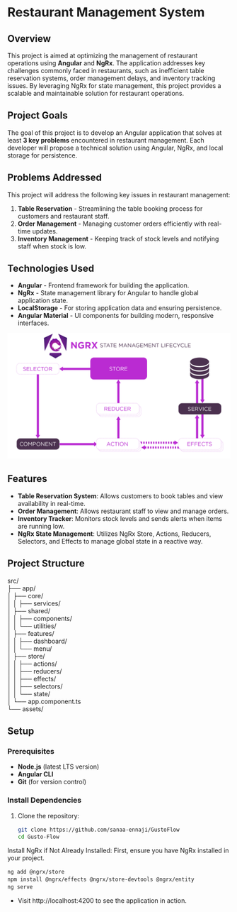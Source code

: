 # Restaurant Management System

## Overview
This project is aimed at optimizing the management of restaurant operations using **Angular** and **NgRx**. The application addresses key challenges commonly faced in restaurants, such as inefficient table reservation systems, order management delays, and inventory tracking issues. By leveraging NgRx for state management, this project provides a scalable and maintainable solution for restaurant operations.

## Project Goals
The goal of this project is to develop an Angular application that solves at least **3 key problems** encountered in restaurant management. Each developer will propose a technical solution using Angular, NgRx, and local storage for persistence.

## Problems Addressed
This project will address the following key issues in restaurant management:
1. **Table Reservation** - Streamlining the table booking process for customers and restaurant staff.
2. **Order Management** - Managing customer orders efficiently with real-time updates.
3. **Inventory Management** - Keeping track of stock levels and notifying staff when stock is low.

## Technologies Used
- **Angular** - Frontend framework for building the application.
- **NgRx** - State management library for Angular to handle global application state.
- **LocalStorage** - For storing application data and ensuring persistence.
- **Angular Material** - UI components for building modern, responsive interfaces.

![alt text](public/state-management-lifecycle.png)

## Features
- **Table Reservation System**: Allows customers to book tables and view availability in real-time.
- **Order Management**: Allows restaurant staff to view and manage orders.
- **Inventory Tracker**: Monitors stock levels and sends alerts when items are running low.
- **NgRx State Management**: Utilizes NgRx Store, Actions, Reducers, Selectors, and Effects to manage global state in a reactive way.

## Project Structure 

src/  
├── app/  
│   ├── core/  
│   │   ├── services/     
│   ├── shared/  
│   │   ├── components/  
│   │   └── utilities/  
│   ├── features/   
│   │   ├── dashboard/  
│   │   └── menu/  
│   ├── store/  
│   │   ├── actions/  
│   │   ├── reducers/  
│   │   ├── effects/  
│   │   ├── selectors/  
│   │   └── state/  
│   └── app.component.ts  
└── assets/

## Setup

### Prerequisites
- **Node.js** (latest LTS version)
- **Angular CLI**
- **Git** (for version control)

### Install Dependencies
1. Clone the repository:
   ```bash
   git clone https://github.com/sanaa-ennaji/GustoFlow
   cd Gusto-Flow

   ```
Install NgRx if Not Already Installed:
First, ensure you have NgRx installed in your project.

 ```bash
ng add @ngrx/store
npm install @ngrx/effects @ngrx/store-devtools @ngrx/entity
ng serve
   ```
- Visit http://localhost:4200 to see the application in action.

